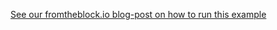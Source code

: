 [See our fromtheblock.io blog-post on how to run this example](https://fromtheblock.io/writing-fabric-chaincode-in-javascript/)